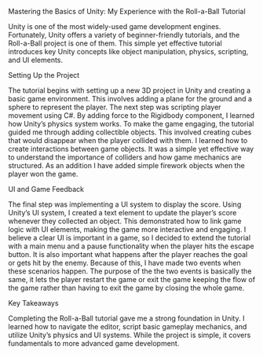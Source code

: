Mastering the Basics of Unity: My Experience with the Roll-a-Ball Tutorial

Unity is one of the most widely-used game development engines. Fortunately, Unity offers a variety of beginner-friendly tutorials, and  the Roll-a-Ball project is one of them. This simple yet effective tutorial introduces key Unity concepts like object manipulation, physics, scripting, and UI elements.

Setting Up the Project

The tutorial begins with setting up a new 3D project in Unity and creating a basic game environment. This involves adding a plane for the ground and a sphere to represent the player. The next step was scripting player movement using C#.  By adding force to the Rigidbody component, I learned how Unity’s physics system works. To make the game engaging, the tutorial guided me through adding collectible objects. This involved creating cubes that would disappear when the player collided with them. I learned how to create interactions between game objects. It was a simple yet effective way to understand the importance of colliders and how game mechanics are structured. As an addition I have added simple firework objects when the player won the game.

UI and Game Feedback

The final step was implementing a UI system to display the score. Using Unity’s UI system, I created a text element to update the player’s score whenever they collected an object. This demonstrated how to link game logic with UI elements, making the game more interactive and engaging. I believe a clear UI is important in a game, so I decided to extend the tutorial with a main menu and a pause functionality when the player hits the escape button. It is also important what happens after the player reaches the goal or gets hit by the enemy. Because of this, I have made two events when these scenarios happen. The purpose of the the two events is basically the same, it lets the player restart the game or exit the game keeping the flow of the game rather than having to exit the game by closing the whole game.

Key Takeaways

Completing the Roll-a-Ball tutorial gave me a strong foundation in Unity. I learned how to navigate the editor, script basic gameplay mechanics, and utilize Unity’s physics and UI systems. While the project is simple, it covers  fundamentals to more advanced game development.

